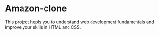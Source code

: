 # Amazon-clone
This project hepls you to understand web development fundamentals and improve your skills in HTML and CSS.
